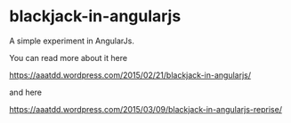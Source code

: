 # blackjack-in-angularjs
A simple experiment in AngularJs.

You can read more about it here 

https://aaatdd.wordpress.com/2015/02/21/blackjack-in-angularjs/

and here

https://aaatdd.wordpress.com/2015/03/09/blackjack-in-angularjs-reprise/
